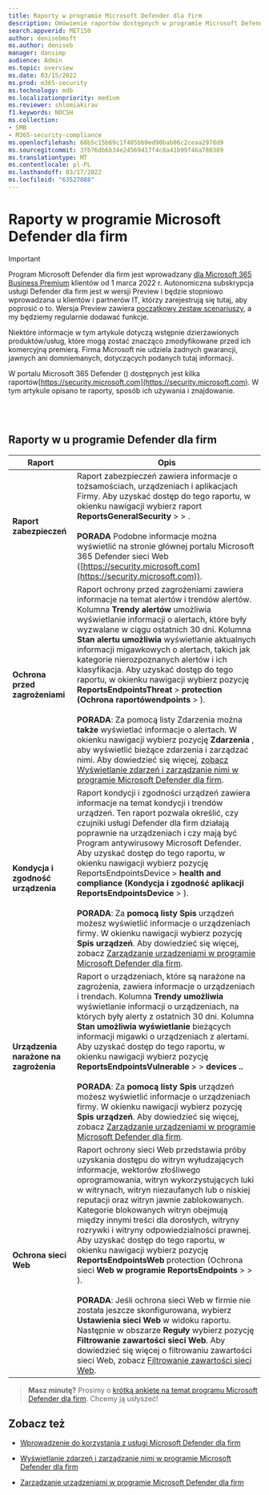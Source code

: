 ```yaml
---
title: Raporty w programie Microsoft Defender dla firm
description: Omówienie raportów dostępnych w programie Microsoft Defender dla firm
search.appverid: MET150
author: denisebmsft
ms.author: deniseb
manager: dansimp
audience: Admin
ms.topic: overview
ms.date: 03/15/2022
ms.prod: m365-security
ms.technology: mdb
ms.localizationpriority: medium
ms.reviewer: shlomiakirav
f1.keywords: NOCSH
ms.collection:
- SMB
- M365-security-compliance
ms.openlocfilehash: 68b5c15b69c1f485bb9ed90bab06c2ceaa2978d9
ms.sourcegitcommit: 3fb76db6b34e24569417f4c8a41b99f46a780389
ms.translationtype: MT
ms.contentlocale: pl-PL
ms.lasthandoff: 03/17/2022
ms.locfileid: "63527088"
---
```

# <a name="reports-in-microsoft-defender-for-business"></a>Raporty w programie Microsoft Defender dla firm

> [!IMPORTANT]
> Program Microsoft Defender dla firm jest wprowadzany [dla Microsoft 365 Business Premium](../../business-premium/index.md) klientów od 1 marca 2022 r. Autonomiczna subskrypcja usługi Defender dla firm jest w wersji Preview i będzie stopniowo wprowadzana u klientów i partnerów IT, [](https://aka.ms/mdb-preview) którzy zarejestrują się tutaj, aby poprosić o to. Wersja Preview zawiera [początkowy zestaw scenariuszy](mdb-tutorials.md#try-these-preview-scenarios), a my będziemy regularnie dodawać funkcje.
> 
> Niektóre informacje w tym artykule dotyczą wstępnie dzierżawionych produktów/usług, które mogą zostać znacząco zmodyfikowane przed ich komercyjną premierą. Firma Microsoft nie udziela żadnych gwarancji, jawnych ani domniemanych, dotyczących podanych tutaj informacji. 

W portalu Microsoft 365 Defender () dostępnych jest kilka raportów[https://security.microsoft.com](https://security.microsoft.com). W tym artykule opisano te raporty, sposób ich używania i znajdowanie.

<br/><br/>

## <a name="reports-in-defender-for-business"></a>Raporty w u programie Defender dla firm

|Raport  |Opis  |
|---------|---------|
| **Raport zabezpieczeń**  | Raport zabezpieczeń zawiera informacje o tożsamościach, urządzeniach i aplikacjach Firmy. Aby uzyskać dostęp do tego raportu, w okienku nawigacji wybierz raport **ReportsGeneralSecurity** >  > . <br/><br/>**PORADA** Podobne informacje można wyświetlić na stronie głównej portalu Microsoft 365 Defender sieci Web ([https://security.microsoft.com](https://security.microsoft.com)). |
| **Ochrona przed zagrożeniami**  | Raport ochrony przed zagrożeniami zawiera informacje na temat alertów i trendów alertów. Kolumna **Trendy alertów** umożliwia wyświetlanie informacji o alertach, które były wyzwalane w ciągu ostatnich 30 dni. Kolumna **Stan alertu umożliwia** wyświetlanie aktualnych informacji migawkowych o alertach, takich jak kategorie nierozpoznanych alertów i ich klasyfikacja. Aby uzyskać dostęp do tego raportu, w okienku nawigacji wybierz pozycję **ReportsEndpointsThreat** >  **protection (Ochrona raportówendpoints** > ). <br/><br/>**PORADA**: Za pomocą listy Zdarzenia można **także** wyświetlać informacje o alertach. W okienku nawigacji wybierz pozycję **Zdarzenia** , aby wyświetlić bieżące zdarzenia i zarządzać nimi. Aby dowiedzieć się więcej, [zobacz Wyświetlanie zdarzeń i zarządzanie nimi w programie Microsoft Defender dla firm](mdb-view-manage-incidents.md). |
| **Kondycja i zgodność urządzenia** | Raport kondycji i zgodności urządzeń zawiera informacje na temat kondycji i trendów urządzeń. Ten raport pozwala określić, czy czujniki usługi Defender dla firm działają poprawnie na urządzeniach i czy mają być Program antywirusowy Microsoft Defender. Aby uzyskać dostęp do tego raportu, w okienku nawigacji wybierz pozycję ReportsEndpointsDevice  > **health and compliance (Kondycja i zgodność aplikacji ReportsEndpointsDevice** > ). <br/><br/>**PORADA**: Za **pomocą listy Spis** urządzeń możesz wyświetlić informacje o urządzeniach firmy. W okienku nawigacji wybierz pozycję **Spis urządzeń**. Aby dowiedzieć się więcej, zobacz [Zarządzanie urządzeniami w programie Microsoft Defender dla firm](mdb-manage-devices.md). |
| **Urządzenia narażone na zagrożenia** | Raport o urządzeniach, które są narażone na zagrożenia, zawiera informacje o urządzeniach i trendach. Kolumna **Trendy umożliwia** wyświetlanie informacji o urządzeniach, na których były alerty z ostatnich 30 dni. Kolumna **Stan umożliwia wyświetlanie** bieżących informacji migawki o urządzeniach z alertami. Aby uzyskać dostęp do tego raportu, w okienku nawigacji wybierz pozycję **ReportsEndpointsVulnerable** >  >  **devices ..**<br/><br/>**PORADA**: Za **pomocą listy Spis** urządzeń możesz wyświetlić informacje o urządzeniach firmy. W okienku nawigacji wybierz pozycję **Spis urządzeń**. Aby dowiedzieć się więcej, zobacz [Zarządzanie urządzeniami w programie Microsoft Defender dla firm](mdb-manage-devices.md). |
| **Ochrona sieci Web** | Raport ochrony sieci Web przedstawia próby uzyskania dostępu do witryn wyłudzających informacje, wektorów złośliwego oprogramowania, witryn wykorzystujących luki w witrynach, witryn niezaufanych lub o niskiej reputacji oraz witryn jawnie zablokowanych. Kategorie blokowanych witryn obejmują między innymi treści dla dorosłych, witryny rozrywki i witryny odpowiedzialności prawnej. Aby uzyskać dostęp do tego raportu, w okienku nawigacji wybierz pozycję **ReportsEndpointsWeb** protection (Ochrona sieci **Web w programie** **ReportsEndpoints** >  > ).<br/><br/>**PORADA**: Jeśli ochrona sieci Web w firmie nie została jeszcze skonfigurowana, wybierz **Ustawienia sieci Web** w widoku raportu. Następnie w obszarze **Reguły** wybierz pozycję **Filtrowanie zawartości sieci Web**. Aby dowiedzieć się więcej o filtrowaniu zawartości sieci Web, zobacz [Filtrowanie zawartości sieci Web](../defender-endpoint/web-content-filtering.md). |

>
> **Masz minutę?**
> Prosimy o <a href="https://microsoft.qualtrics.com/jfe/form/SV_0JPjTPHGEWTQr4y" target="_blank">krótką ankietę na temat programu Microsoft Defender dla firm</a>. Chcemy ją usłyszeć!
>

## <a name="see-also"></a>Zobacz też

- [Wprowadzenie do korzystania z usługi Microsoft Defender dla firm](mdb-get-started.md)

- [Wyświetlanie zdarzeń i zarządzanie nimi w programie Microsoft Defender dla firm](mdb-view-manage-incidents.md)

- [Zarządzanie urządzeniami w programie Microsoft Defender dla firm](mdb-manage-devices.md)